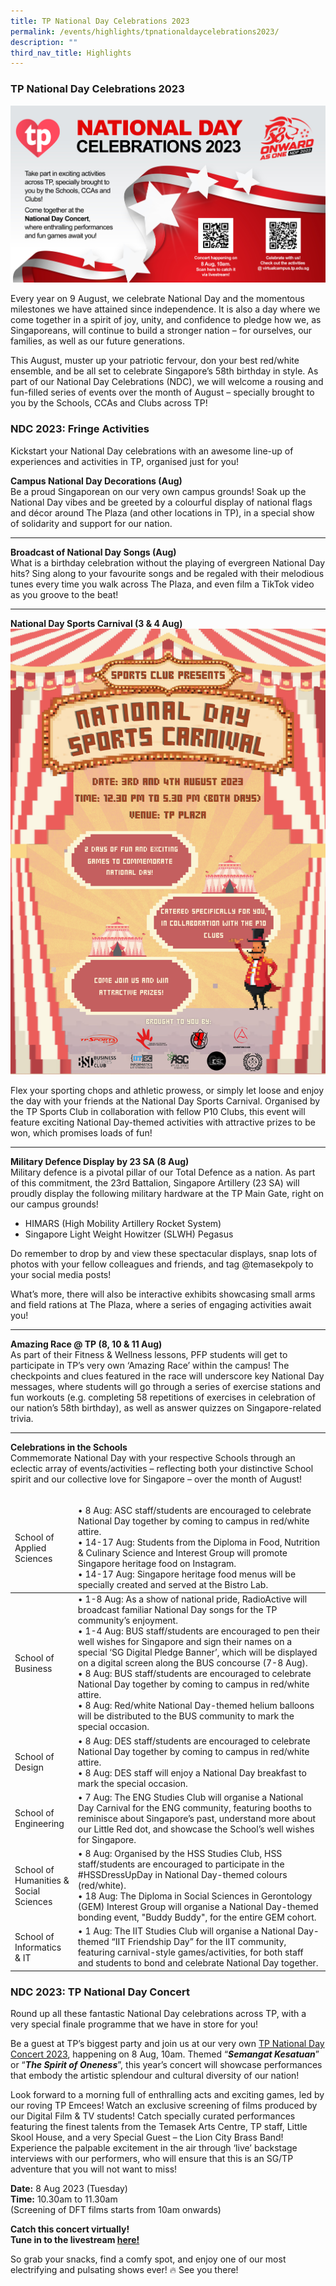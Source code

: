 ```yaml
---
title: TP National Day Celebrations 2023
permalink: /events/highlights/tpnationaldaycelebrations2023/
description: ""
third_nav_title: Highlights
---
```

### TP National Day Celebrations 2023

![Homepage_NDC_2023](/images/homepage-images/homepage_ndc_2023.jpg)

Every year on 9 August, we celebrate National Day and the momentous milestones we have attained since independence. It is also a day where we come together in a spirit of joy, unity, and confidence to pledge how we, as Singaporeans, will continue to build a stronger nation – for ourselves, our families, as well as our future generations. 

This August, muster up your patriotic fervour, don your best red/white ensemble, and be all set to celebrate Singapore’s 58th birthday in style. As part of our National Day Celebrations (NDC), we will welcome a rousing and fun-filled series of events over the month of August – specially brought to you by the Schools, CCAs and Clubs across TP! 


### NDC 2023: Fringe Activities ###

Kickstart your National Day celebrations with an awesome line-up of experiences and activities in TP, organised just for you! 

**Campus National Day Decorations (Aug)**<br>
Be a proud Singaporean on our very own campus grounds! Soak up the National Day vibes and be greeted by a colourful display of national flags and décor around The Plaza (and other locations in TP), in a special show of solidarity and support for our nation. 

---
**Broadcast of National Day Songs (Aug)**<br>
What is a birthday celebration without the playing of evergreen National Day hits? Sing along to your favourite songs and be regaled with their melodious tunes every time you walk across The Plaza, and even film a TikTok video as you groove to the beat!

---
**National Day Sports Carnival (3 &amp; 4 Aug)**<br>
![National Day Sports Carnival 2023](/images/homepage-images/national%20day%20sports%20carnival_ndc_2023.png)

Flex your sporting chops and athletic prowess, or simply let loose and enjoy the day with your friends at the National Day Sports Carnival. Organised by the TP Sports Club in collaboration with fellow P10 Clubs, this event will feature exciting National Day-themed activities with attractive prizes to be won, which promises loads of fun! 

---
**Military Defence Display by 23 SA (8 Aug)**<br>
Military defence is a pivotal pillar of our Total Defence as a nation. As part of this commitment, the 23rd Battalion, Singapore Artillery (23 SA) will proudly display the following military hardware at the TP Main Gate, right on our campus grounds! 
 
* HIMARS (High Mobility Artillery Rocket System)
* Singapore Light Weight Howitzer (SLWH) Pegasus 

Do remember to drop by and view these spectacular displays, snap lots of photos with your fellow colleagues and friends, and tag @temasekpoly to your social media posts!

What’s more, there will also be interactive exhibits showcasing small arms and field rations at The Plaza, where a series of engaging activities await you!

---
**Amazing Race @ TP (8, 10 &amp; 11 Aug)**<br>
As part of their Fitness &amp; Wellness lessons, PFP students will get to participate in TP’s very own ‘Amazing Race’ within the campus! The checkpoints and clues featured in the race will underscore key National Day messages, where students will go through a series of exercise stations and fun workouts (e.g. completing 58 repetitions of exercises in celebration of our nation’s 58th birthday), as well as answer quizzes on Singapore-related trivia.

---
**Celebrations in the Schools**<br>
Commemorate National Day with your respective Schools through an eclectic array of events/activities – reflecting both your distinctive School spirit and our collective love for Singapore – over the month of August!  
<br>


<table>
<thead>
  <tr>
    <td style="width:20%">School of Applied Sciences</td>
    <td>• 8 Aug: ASC staff/students are encouraged to celebrate National Day together by coming to campus in red/white attire. <br>• 14-17 Aug: Students from the Diploma in Food, Nutrition &amp; Culinary Science and Interest Group will promote Singapore heritage food on Instagram. <br>• 14-17 Aug: Singapore heritage food menus will be specially created and served at the Bistro Lab.<br></td>
  </tr>
</thead>
<tbody>
  <tr>
    <td class="tg-0pky">School of Business<br></td>
    <td class="tg-0pky">• 1-8 Aug: As a show of national pride, RadioActive will broadcast familiar National Day songs for the TP community’s enjoyment.<br>• 1-4 Aug: BUS staff/students are encouraged to pen their well wishes for Singapore and sign their names on a special ‘SG Digital Pledge Banner’, which will be displayed on a digital screen along the BUS concourse (7-8 Aug).<br>• 8 Aug: BUS staff/students are encouraged to celebrate National Day together by coming to campus in red/white attire. <br>• 8 Aug: Red/white National Day-themed helium balloons will be distributed to the BUS community to mark the special occasion.</td>
  </tr>
  <tr>
    <td class="tg-0pky">School of Design<br></td>
    <td class="tg-0pky">• 8 Aug: DES staff/students are encouraged to celebrate National Day together by coming to campus in red/white attire. <br>• 8 Aug: DES staff will enjoy a National Day breakfast to mark the special occasion.</td>
  </tr>
  <tr>
    <td class="tg-0pky">School of Engineering</td>
    <td class="tg-0pky">• 7 Aug: The ENG Studies Club will organise a National Day Carnival for the ENG community, featuring booths to reminisce about Singapore’s past, understand more about our Little Red dot, and showcase the School’s well wishes for Singapore.</td>
  </tr>
  <tr>
    <td class="tg-0pky">School of Humanities &amp; Social Sciences<br></td>
    <td class="tg-0pky">• 8 Aug: Organised by the HSS Studies Club, HSS staff/students are encouraged to participate in the #HSSDressUpDay in National Day-themed colours (red/white). <br>• 18 Aug: The Diploma in Social Sciences in Gerontology (GEM) Interest Group will organise a National Day-themed bonding event, "Buddy Buddy", for the entire GEM cohort.</td>
  </tr>
  <tr>
    <td class="tg-0pky">School of Informatics &amp; IT</td>
    <td class="tg-0pky">• 1 Aug: The IIT Studies Club will organise a National Day-themed “IIT Friendship Day” for the IIT community, featuring carnival-style games/activities, for both staff and students to bond and celebrate National Day together.</td>
  </tr>
</tbody>
</table>

		
		
### NDC 2023: TP National Day Concert ###


Round up all these fantastic National Day celebrations across TP, with a very special finale programme that we have in store for you!

Be a guest at TP’s biggest party and join us at our very own [TP National Day Concert 2023](/events/highlights/tpnationaldayconcert2023/), happening on 8 Aug, 10am. Themed “***Semangat Kesatuan***” or “***The Spirit of Oneness***”, this year’s concert will showcase performances that embody the artistic splendour and cultural diversity of our nation!

Look forward to a morning full of enthralling acts and exciting games, led by our roving TP Emcees! Watch an exclusive screening of films produced by our Digital Film &amp; TV students! Catch specially curated performances featuring the finest talents from the Temasek Arts Centre, TP staff, Little Skool House, and a very Special Guest – the Lion City Brass Band! Experience the palpable excitement in the air through ‘live’ backstage interviews with our performers, who will ensure that this is an SG/TP adventure that you will not want to miss! 

**Date:** 8 Aug 2023 (Tuesday)<br>
**Time:** 10.30am to 11.30am <br>(Screening of DFT films starts from 10am onwards)

**Catch this concert virtually! <br>Tune in to the livestream [here!](https://tinyurl.com/TPNDC2023)** 

So grab your snacks, find a comfy spot, and enjoy one of our most electrifying and pulsating shows ever! 🔥 See you there!